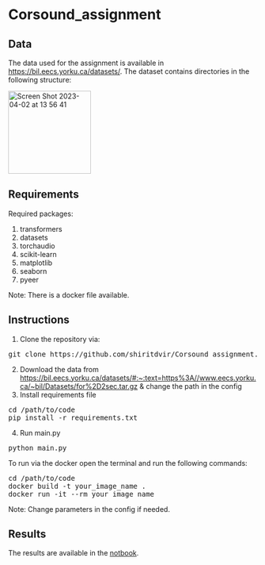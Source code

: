 # Corsound_assignment

## Data
The data used for the assignment is available in https://bil.eecs.yorku.ca/datasets/.
The dataset contains directories in the following structure:

<img width="167" alt="Screen Shot 2023-04-02 at 13 56 41" src="https://user-images.githubusercontent.com/53824160/229355847-ad105612-f155-46a1-8244-755b95804675.png">

  
## Requirements 
Required packages:

1. transformers
2. datasets
3. torchaudio
4. scikit-learn
5. matplotlib
6. seaborn
7. pyeer

Note: There is a docker file available.

## Instructions

1. Clone the repository via:
<pre>
git clone https://github.com/shiritdvir/Corsound_assignment.git
</pre>
2. Download the data from https://bil.eecs.yorku.ca/datasets/#:~:text=https%3A//www.eecs.yorku.ca/~bil/Datasets/for%2D2sec.tar.gz & change the path in the config
3. Install requirements file
<pre>
cd /path/to/code
pip install -r requirements.txt
</pre>
4. Run main.py
<pre>
python main.py
</pre>

To run via the docker open the terminal and run the following commands:
<pre>
cd /path/to/code
docker build -t your_image_name .
docker run -it --rm your_image_name
</pre>
Note: Change parameters in the config if needed.

## Results
The results are available in the [notbook](https://github.com/shiritdvir/Corsound_assignment/blob/main/Corsound_assignement.ipynb).
